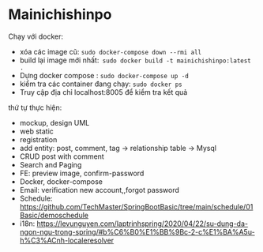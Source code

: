 # Mainichishinpo

Chạy với docker:

- xóa các image cũ: `sudo docker-compose down --rmi all`
- build lại image mới nhất:` sudo docker build -t mainichishinpo:latest .`
- Dựng docker compose : `sudo docker-compose up -d`
- kiểm tra các container đang chạy: `sudo docker ps`
- Truy cập địa chỉ localhost:8005 để kiểm tra kết quả 


thứ tự thực hiện:

- mockup, design UML
- web static
- registration
- add entity: post, comment, tag -> relationship table -> Mysql
- CRUD post with comment
- Search and Paging
- FE: preview image, confirm-password
- Docker, docker-compose
- Email: verification new account,,forgot password
- Schedule: https://github.com/TechMaster/SpringBootBasic/tree/main/schedule/01Basic/demoschedule
- i18n: https://levunguyen.com/laptrinhspring/2020/04/22/su-dung-da-ngon-ngu-trong-spring/#b%C6%B0%E1%BB%9Bc-2-c%E1%BA%A5u-h%C3%ACnh-localeresolver
